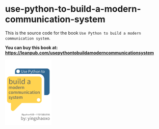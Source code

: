 # use-python-to-build-a-modern-communication-system
This is the source code for the book `Use Python to build a modern communication system`.

**You can buy this book at: https://leanpub.com/usepythontobuildamoderncommunicationsystem**

<img src="cover.png" width="30%" height="30%"/>